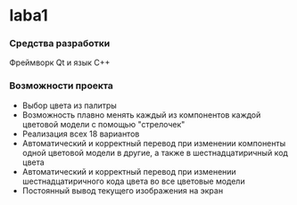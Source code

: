 # laba1
### Средства разработки
Фреймворк Qt и язык C++
### Возможности проекта
* Выбор цвета из палитры
* Возможность плавно менять каждый из компонентов каждой цветовой модели с помощью "стрелочек"
* Реализация всех 18 вариантов
* Автоматический и корректный перевод при изменении компоненты одной цветовой модели в другие, а также в шестнадцатиричный код цвета
* Автоматический и корректный перевод при изменении шестнадцатиричного кода цвета во все цветовые модели
* Постоянный вывод текущего изображения на экран
  

